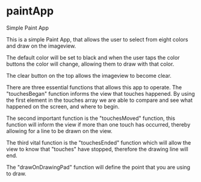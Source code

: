 # paintApp
Simple Paint App 


This is a simple Paint App, that allows the user to select from eight colors and draw on the imageview. 

The default color will be set to black and when the user taps the color buttons the color will change, allowing them to draw with that color. 

The clear button on the top allows the imageview to become clear. 

There are three essential functions that allows this app to operate. The "touchesBegan" function informs the view that touches happened. By using the first element in the touches array we are able to compare and see what happened on the screen, and where to begin. 

The second important function is the "touchesMoved" function, this function will inform the view if more than one touch has occurred, thereby allowing for a line to be drawn on the view. 

The third vital function is the "touchesEnded" function which will allow the view to know that "touches" have stopped, therefore the drawing line will end. 

The "drawOnDrawingPad" function will define the point that you are using to draw. 
